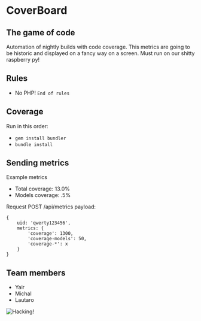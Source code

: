 # CoverBoard


## The game of code
Automation of nightly builds with code coverage. This metrics are going to be historic and displayed on a fancy way on a screen.
Must run on our shitty raspberry py!

## Rules
- No PHP!
`End of rules`

## Coverage
Run in this order:

- `gem install bundler`
- `bundle install`

## Sending metrics
Example metrics
- Total coverage: 13.0%
- Models coverage: .5%

Request POST /api/metrics
payload:
```
{
    uid: 'qwerty123456',
    metrics: {
        'coverage': 1300,
        'coverage-models': 50,
        'coverage-*': x 
    }
}
```

## Team members
- Yair
- Michal
- Lautaro

![Hacking!](http://forums.windowscentral.com/attachments/microsoft-news-rumors/103808d1430749991t-bloody-keyboard-wreck-o.jpg)
